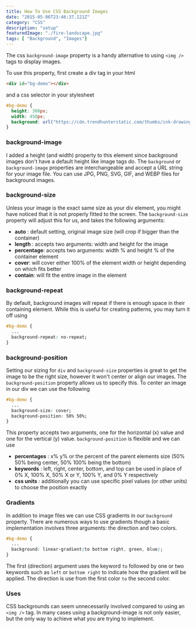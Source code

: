 ```yaml
---
title: How To Use CSS Background Images
date: "2015-05-06T23:46:37.121Z"
category: "CSS"
description: "setup"
featuredImage: "./fire-landscape.jpg"
tags: [ "Background", "Images"]
---
```


The css `background-image` property is a handy alternative to using `<img />` tags to display images.

To use this property, first create a div tag in your html

```html
<div id="bg-demo"></div>
```

and a css selector in your stylesheet

```css
#bg-demo {
  height: 300px;
  width: 450px;
  background: url("https://cdn.trendhunterstatic.com/thumbs/ink-drawings.jpeg");
}
```

### background-image

I added a height (and width) property to this element since background images don't have a default height like image tags do. The `background` or `background-image` properties are interchangeable and accept a URL string for your image file. You can use JPG, PNG, SVG, GIF, and WEBP files for background images.

### background-size

Unless your image is the exact same size as your div element, you might have noticed that it is not properly fitted to the screen. The `background-size` property will adjust this for us, and takes the following arguments:

- **auto** : default setting, original image size (will crop if bigger than the container)
- **length** : accepts two arguments: width and height for the image
- **percentage**: accepts two arguments: width % and height % of the container element
- **cover**: will cover either 100% of the element width or height depending on which fits better
- **contain**: will fit the entire image in the element

### background-repeat

By default, background images will repeat if there is enough space in their containing element. While this is useful for creating patterns, you may turn it off using

```css
#bg-demo {
  ... 
  background-repeat: no-repeat;
}
```

### background-position

Setting our sizing for `div` and `background-size` properties is great to get the image to be the right size, however it won't center or align our images. The `background-position` property allows us to specify this. To center an image in our div we can use the following

```css
#bg-demo {
  ... 
  background-size: cover;
  background-position: 50% 50%;
}
```

This property accepts two arguments, one for the horizontal (x) value and one for the vertical (y) value. `background-position` is flexible and we can use

- **percentages** : x% y% or the percent of the parent elements size (50% 50% being center, 50% 100% being the bottom)
- **keywords** : left, right, center, bottom, and top can be used in place of 0% X, 100% X, 50% X or Y, 100% Y, and 0% Y respectively
- **css units** : additionally you can use specific pixel values (or other units) to choose the position exactly

### Gradients

In addition to image files we can use CSS gradients in our `background` property. There are numerous ways to use gradients though a basic implementation involves three arguments: the direction and two colors.

```css
#bg-demo {
  ... 
  background: linear-gradient(to bottom right, green, blue);
}
```

The first (direction) argument uses the keyword `to` followed by one or two keywords such as `left` or `bottom right` to indicate how the gradient will be applied. The direction is use from the first color `to` the second color.

### Uses
  
CSS backgrounds can seem unnecessarily involved compared to using an `<img />` tag. In many cases using a background-image is not only easier, but the only way to achieve what you are trying to implement.